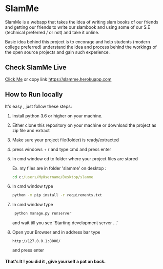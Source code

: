 # SlamMe

SlamMe is a webapp that takes the idea of writing slam books of our friends
and getting our friends to write our slambook and using some of our S.E
(technical preferred / or not) and take it online.

Basic idea behind this project is to encorage and help students (modern
college preferred) understand the idea and process behind the workings of the open
source projects and gain such experience.

## Check SlamMe Live
  [Click Me](https://slamme.herokuapp.com "SlamMe - Home")
  or copy link
  https://slamme.herokuapp.com

## How to Run locally
It's easy , just follow these steps:

1. Install python 3.6 or higher on your machine.

2. Either clone this repository on your machine
   or
   download the project as zip file and extract

3. Make sure your project file(folder) is ready/extracted

4. press windows + r and type cmd and press enter

5. In cmd window cd to folder where your project files are stored
    
   Ex. my files are in folder 'slamme' on desktop :
      ```cmd
      cd c:/users/MyUsername/Desktop/slamme

6. In cmd window type 
    ```cmd
    python -m pip install -r requirements.txt

7. In cmd window type 
   ```cmd
    python manage.py runserver 
   ```
   and wait till you see 'Starting development server ...'

8. Open your Browser and in address bar type 
    ```
    http://127.0.0.1:8000/
    ```
    and press enter


#### That's It ! you did it , give yourself a pat on back.
